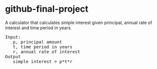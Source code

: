 # github-final-project
A calculator that calculates simple interest given principal, annual rate of interest and time period in years.
<pre>
Input:
   p, principal amount
   t, time period in years
   r, annual rate of interest
Output
   simple interest = p*t*r
</pre>
